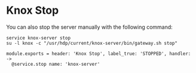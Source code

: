 
# Knox Stop

You can also stop the server manually with the following command:

```
service knox-server stop
su -l knox -c "/usr/hdp/current/knox-server/bin/gateway.sh stop"
```

    module.exports = header: 'Knox Stop', label_true: 'STOPPED', handler: ->
      @service.stop name: 'knox-server'
